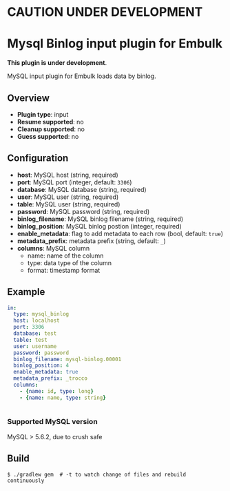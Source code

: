 # CAUTION UNDER DEVELOPMENT
# Mysql Binlog input plugin for Embulk

**This plugin is under development**.

MySQL input plugin for Embulk loads data by binlog.


## Overview

* **Plugin type**: input
* **Resume supported**: no
* **Cleanup supported**: no
* **Guess supported**: no

## Configuration

- **host**: MySQL host (string, required)
- **port**: MySQL port (integer, default: `3306`)
- **database**: MySQL database (string, required)
- **user**: MySQL user (string, required)
- **table**: MySQL user (string, required)
- **password**: MySQL password (string, required)
- **binlog_filename**: MySQL binlog filename (string, required)
- **binlog_position**: MySQL binlog postion (integer, required)
- **enable_metadata**: flag to add metadata to each row (bool, default: `true`)
- **metadata_prefix**: metadata prefix (string, default: `_`)
- **columns**: MySQL column
    - name: name of the column
    - type: data type of the column
    - format: timestamp format

## Example

```yaml
in:
  type: mysql_binlog
  host: localhost 
  port: 3306
  database: test
  table: test
  user: username
  password: password
  binlog_filename: mysql-binlog.00001
  binlog_position: 4
  enable_metadata: true
  metadata_prefix: _trocco
  columns:
    - {name: id, type: long}
    - {name: name, type: string}
  
```

### Supported MySQL version

MySQL > 5.6.2, due to crush safe

## Build

```
$ ./gradlew gem  # -t to watch change of files and rebuild continuously
```
